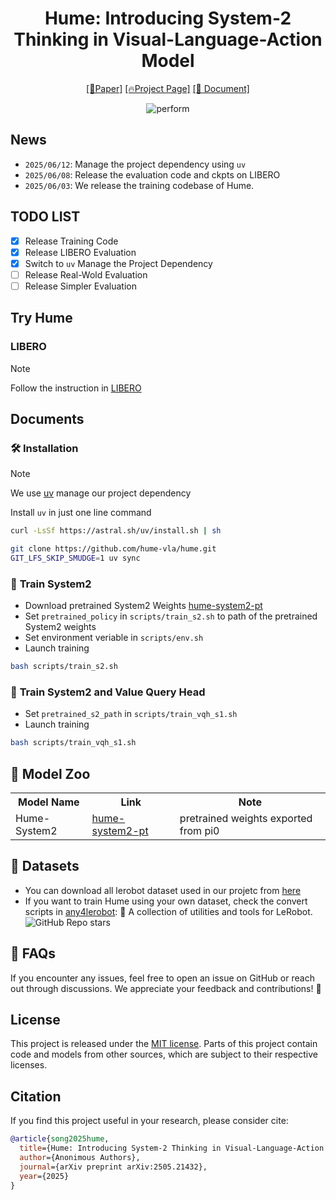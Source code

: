 <div align="center">

# Hume: Introducing System-2 Thinking in Visual-Language-Action Model



[\[📄Paper\]](https://arxiv.org/abs/2505.21432v1)  [\[🔥Project Page\]](https://hume-vla.github.io/) [\[📖 Document\]](#documents)

![perform](.assets/teaser_00.png)

</div>

## News
- `2025/06/12`: Manage the project dependency using `uv`
- `2025/06/08`: Release the evaluation code and ckpts on LIBERO
- `2025/06/03`: We release the training codebase of Hume.

## TODO LIST
- [x] Release Training Code
- [x] Release LIBERO Evaluation
- [x] Switch to `uv` Manage the Project Dependency
- [ ] Release Real-Wold Evaluation
- [ ] Release Simpler Evaluation

## Try Hume
### LIBERO
> [!NOTE]
> Follow the instruction in [LIBERO](experiments/libero/README.md) 

## Documents

### 🛠️ Installation
> [!NOTE]
> We use [uv](https://docs.astral.sh/uv/getting-started/installation/) manage our project dependency
>
> Install `uv` in just one line command
> ```bash
> curl -LsSf https://astral.sh/uv/install.sh | sh
> ```

```bash
git clone https://github.com/hume-vla/hume.git
GIT_LFS_SKIP_SMUDGE=1 uv sync
```


### 🌟 **Train System2**
- Download pretrained System2 Weights <a href="https://huggingface.co/Hume-vla/Hume-System2">hume-system2-pt</a>
- Set `pretrained_policy` in `scripts/train_s2.sh` to path of the pretrained System2 weights
- Set environment veriable in `scripts/env.sh`
- Launch training
```bash
bash scripts/train_s2.sh
```

### 🌟 **Train System2 and Value Query Head**
- Set `pretrained_s2_path` in  `scripts/train_vqh_s1.sh`
- Launch training
```bash
bash scripts/train_vqh_s1.sh
```

## 🤗 Model Zoo

<table>
  <tr>
    <th>Model Name</th>
    <th>Link</th>
    <th>Note</th>
  </tr>
  <tr>
    <td>Hume-System2</td>
    <td><a href="https://huggingface.co/Hume-vla/Hume-System2">hume-system2-pt</a></td>
    <td>pretrained weights exported from pi0 </td>
  </tr>
</table>

## 🎄 Datasets
- You can download all lerobot dataset used in our projetc from [here](https://huggingface.co/IPEC-COMMUNITY)
- If you want to train Hume using your own dataset, check the convert scripts in [any4lerobot](https://github.com/Tavish9/any4lerobot): 🚀 A collection of utilities and tools for LeRobot. ![GitHub Repo stars](https://img.shields.io/github/stars/Tavish9/any4lerobot)


## 🤗 FAQs
If you encounter any issues, feel free to open an issue on GitHub or reach out through discussions. We appreciate your feedback and contributions! 🚀

## License

This project is released under the [MIT license](LICENSE). Parts of this project contain code and models from other sources, which are subject to their respective licenses.

## Citation

If you find this project useful in your research, please consider cite:

```BibTeX
@article{song2025hume,
  title={Hume: Introducing System-2 Thinking in Visual-Language-Action Model},
  author={Anonimous Authors},
  journal={arXiv preprint arXiv:2505.21432},
  year={2025}
}
```
